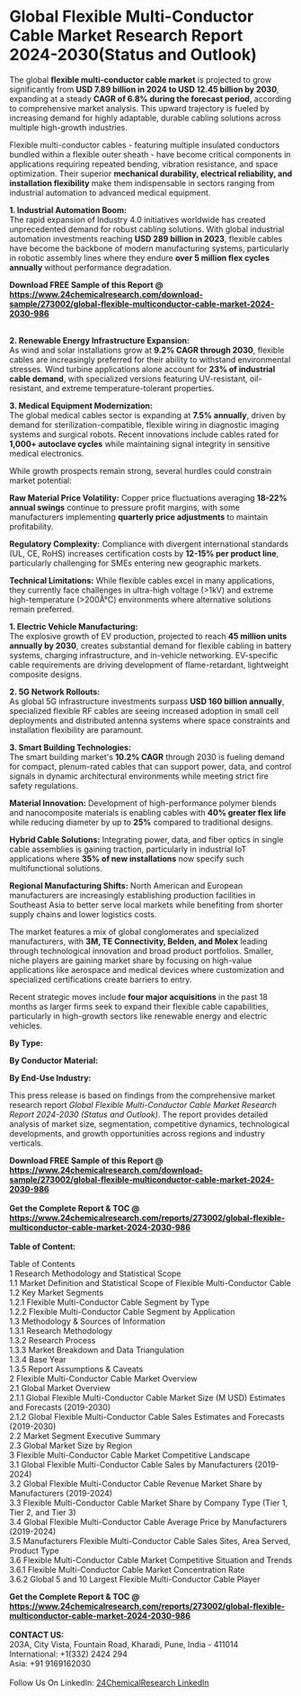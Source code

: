 <h1>Global Flexible Multi-Conductor Cable Market Research Report 2024-2030(Status and Outlook)</h1><p>The global <strong>flexible multi-conductor cable market</strong> is projected to grow significantly from <strong>USD 7.89 billion in 2024 to USD 12.45 billion by 2030</strong>, expanding at a steady <strong>CAGR of 6.8% during the forecast period</strong>, according to comprehensive market analysis. This upward trajectory is fueled by increasing demand for highly adaptable, durable cabling solutions across multiple high-growth industries.</p><p>Flexible multi-conductor cables - featuring multiple insulated conductors bundled within a flexible outer sheath - have become critical components in applications requiring repeated bending, vibration resistance, and space optimization. Their superior <strong>mechanical durability, electrical reliability, and installation flexibility</strong> make them indispensable in sectors ranging from industrial automation to advanced medical equipment.</p><p><strong>1. Industrial Automation Boom:</strong><br>
The rapid expansion of Industry 4.0 initiatives worldwide has created unprecedented demand for robust cabling solutions. With global industrial automation investments reaching <strong>USD 289 billion in 2023</strong>, flexible cables have become the backbone of modern manufacturing systems, particularly in robotic assembly lines where they endure <strong>over 5 million flex cycles annually</strong> without performance degradation.</p><div><b>Download FREE Sample of this Report @ 
            <a href="https://www.24chemicalresearch.com/download-sample/273002/global-flexible-multiconductor-cable-market-2024-2030-986">
            https://www.24chemicalresearch.com/download-sample/273002/global-flexible-multiconductor-cable-market-2024-2030-986</a></b></div><br><p><strong>2. Renewable Energy Infrastructure Expansion:</strong><br>
As wind and solar installations grow at <strong>9.2% CAGR through 2030</strong>, flexible cables are increasingly preferred for their ability to withstand environmental stresses. Wind turbine applications alone account for <strong>23% of industrial cable demand</strong>, with specialized versions featuring UV-resistant, oil-resistant, and extreme temperature-tolerant properties.</p><p><strong>3. Medical Equipment Modernization:</strong><br>
The global medical cables sector is expanding at <strong>7.5% annually</strong>, driven by demand for sterilization-compatible, flexible wiring in diagnostic imaging systems and surgical robots. Recent innovations include cables rated for <strong>1,000+ autoclave cycles</strong> while maintaining signal integrity in sensitive medical electronics.</p><p>While growth prospects remain strong, several hurdles could constrain market potential:</p><p><strong>Raw Material Price Volatility:</strong> Copper price fluctuations averaging <strong>18-22% annual swings</strong> continue to pressure profit margins, with some manufacturers implementing <strong>quarterly price adjustments</strong> to maintain profitability.</p><p><strong>Regulatory Complexity:</strong> Compliance with divergent international standards (UL, CE, RoHS) increases certification costs by <strong>12-15% per product line</strong>, particularly challenging for SMEs entering new geographic markets.</p><p><strong>Technical Limitations:</strong> While flexible cables excel in many applications, they currently face challenges in ultra-high voltage (&gt;1kV) and extreme high-temperature (&gt;200Â°C) environments where alternative solutions remain preferred.</p><p><strong>1. Electric Vehicle Manufacturing:</strong><br>
The explosive growth of EV production, projected to reach <strong>45 million units annually by 2030</strong>, creates substantial demand for flexible cabling in battery systems, charging infrastructure, and in-vehicle networking. EV-specific cable requirements are driving development of flame-retardant, lightweight composite designs.</p><p><strong>2. 5G Network Rollouts:</strong><br>
As global 5G infrastructure investments surpass <strong>USD 160 billion annually</strong>, specialized flexible RF cables are seeing increased adoption in small cell deployments and distributed antenna systems where space constraints and installation flexibility are paramount.</p><p><strong>3. Smart Building Technologies:</strong><br>
The smart building market's <strong>10.2% CAGR</strong> through 2030 is fueling demand for compact, plenum-rated cables that can support power, data, and control signals in dynamic architectural environments while meeting strict fire safety regulations.</p><p><strong>Material Innovation:</strong> Development of high-performance polymer blends and nanocomposite materials is enabling cables with <strong>40% greater flex life</strong> while reducing diameter by up to <strong>25%</strong> compared to traditional designs.</p><p><strong>Hybrid Cable Solutions:</strong> Integrating power, data, and fiber optics in single cable assemblies is gaining traction, particularly in industrial IoT applications where <strong>35% of new installations</strong> now specify such multifunctional solutions.</p><p><strong>Regional Manufacturing Shifts:</strong> North American and European manufacturers are increasingly establishing production facilities in Southeast Asia to better serve local markets while benefiting from shorter supply chains and lower logistics costs.</p><p>The market features a mix of global conglomerates and specialized manufacturers, with <strong>3M, TE Connectivity, Belden, and Molex</strong> leading through technological innovation and broad product portfolios. Smaller, niche players are gaining market share by focusing on high-value applications like aerospace and medical devices where customization and specialized certifications create barriers to entry.</p><p>Recent strategic moves include <strong>four major acquisitions</strong> in the past 18 months as larger firms seek to expand their flexible cable capabilities, particularly in high-growth sectors like renewable energy and electric vehicles.</p><p><strong>By Type:</strong></p><p><strong>By Conductor Material:</strong></p><p><strong>By End-Use Industry:</strong></p><p>This press release is based on findings from the comprehensive market research report <em>Global Flexible Multi-Conductor Cable Market Research Report 2024-2030 (Status and Outlook)</em>. The report provides detailed analysis of market size, segmentation, competitive dynamics, technological developments, and growth opportunities across regions and industry verticals.</p><div><b>Download FREE Sample of this Report @ 
            <a href="https://www.24chemicalresearch.com/download-sample/273002/global-flexible-multiconductor-cable-market-2024-2030-986">
            https://www.24chemicalresearch.com/download-sample/273002/global-flexible-multiconductor-cable-market-2024-2030-986</a></b></div><br><div><b>Get the Complete Report & TOC @ 
            <a href="https://www.24chemicalresearch.com/reports/273002/global-flexible-multiconductor-cable-market-2024-2030-986">
            https://www.24chemicalresearch.com/reports/273002/global-flexible-multiconductor-cable-market-2024-2030-986</a></b></div><br>
            <b>Table of Content:</b><p>Table of Contents<br />
1 Research Methodology and Statistical Scope<br />
1.1 Market Definition and Statistical Scope of Flexible Multi-Conductor Cable<br />
1.2 Key Market Segments<br />
1.2.1 Flexible Multi-Conductor Cable Segment by Type<br />
1.2.2 Flexible Multi-Conductor Cable Segment by Application<br />
1.3 Methodology & Sources of Information<br />
1.3.1 Research Methodology<br />
1.3.2 Research Process<br />
1.3.3 Market Breakdown and Data Triangulation<br />
1.3.4 Base Year<br />
1.3.5 Report Assumptions & Caveats<br />
2 Flexible Multi-Conductor Cable Market Overview<br />
2.1 Global Market Overview<br />
2.1.1 Global Flexible Multi-Conductor Cable Market Size (M USD) Estimates and Forecasts (2019-2030)<br />
2.1.2 Global Flexible Multi-Conductor Cable Sales Estimates and Forecasts (2019-2030)<br />
2.2 Market Segment Executive Summary<br />
2.3 Global Market Size by Region<br />
3 Flexible Multi-Conductor Cable Market Competitive Landscape<br />
3.1 Global Flexible Multi-Conductor Cable Sales by Manufacturers (2019-2024)<br />
3.2 Global Flexible Multi-Conductor Cable Revenue Market Share by Manufacturers (2019-2024)<br />
3.3 Flexible Multi-Conductor Cable Market Share by Company Type (Tier 1, Tier 2, and Tier 3)<br />
3.4 Global Flexible Multi-Conductor Cable Average Price by Manufacturers (2019-2024)<br />
3.5 Manufacturers Flexible Multi-Conductor Cable Sales Sites, Area Served, Product Type<br />
3.6 Flexible Multi-Conductor Cable Market Competitive Situation and Trends<br />
3.6.1 Flexible Multi-Conductor Cable Market Concentration Rate<br />
3.6.2 Global 5 and 10 Largest Flexible Multi-Conductor Cable Player</p><div><b>Get the Complete Report & TOC @ 
            <a href="https://www.24chemicalresearch.com/reports/273002/global-flexible-multiconductor-cable-market-2024-2030-986">
            https://www.24chemicalresearch.com/reports/273002/global-flexible-multiconductor-cable-market-2024-2030-986</a></b></div><br><b>CONTACT US:</b><br>
            203A, City Vista, Fountain Road, Kharadi, Pune, India - 411014<br>
            International: +1(332) 2424 294<br>
            Asia: +91 9169162030 <br><br>
            Follow Us On LinkedIn: <a href="https://www.linkedin.com/company/24chemicalresearch/">24ChemicalResearch LinkedIn</a>